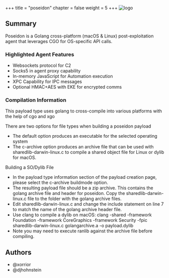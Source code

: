 +++
title = "poseidon"
chapter = false
weight = 5
+++
![logo](/agents/poseidon/poseidon.svg?width=200px)
## Summary

Poseidon is a Golang cross-platform (macOS & Linux) post-exploitation agent that leverages CGO for OS-specific API calls. 

### Highlighted Agent Features
- Websockets protocol for C2
- Socks5 in agent proxy capability
- In-memory JavaScript for Automation execution
- XPC Capability for IPC messages
- Optional HMAC+AES with EKE for encrypted comms

### Compilation Information
This payload type uses golang to cross-compile into various platforms with the help of cgo and xgo

There are two options for file types when building a poseidon payload
- The default option produces an executable for the selected operating system
- The c-archive option produces an archive file that can be used with sharedlib-darwin-linux.c to compile a shared object file for Linux or dylib for macOS.

Building a SO/Dylib File
- In the payload type information section of the payload creation page, please select the c-archive buildmode option.
- The resulting payload file should be a zip archive. This contains the golang archive file and header for poseidon. Copy the sharedlib-darwin-linux.c file to the folder with the golang archive files. 
- Edit sharedlib-darwin-linux.c and change the include statement on line 7 to match the name of the golang archive header file.
- Use clang to compile a dylib on macOS: clang -shared -framework Foundation -framework CoreGraphics -framework Security -fpic sharedlib-darwin-linux.c golangarchive.a -o payload.dylib
- Note you may need to execute ranlib against the archive file before compiling.

## Authors
- @xorrior
- @djhohnstein
